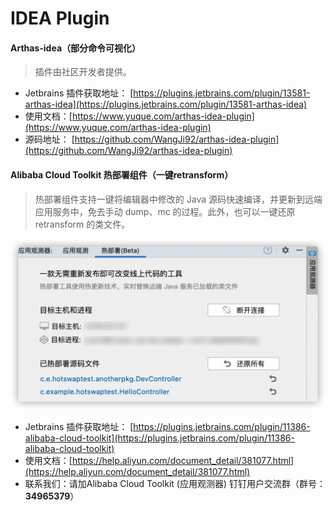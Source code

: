 IDEA Plugin
===
#### Arthas-idea（部分命令可视化）
> 插件由社区开发者提供。

* Jetbrains 插件获取地址： [https://plugins.jetbrains.com/plugin/13581-arthas-idea](https://plugins.jetbrains.com/plugin/13581-arthas-idea)
* 使用文档：[https://www.yuque.com/arthas-idea-plugin](https://www.yuque.com/arthas-idea-plugin)
* 源码地址： [https://github.com/WangJi92/arthas-idea-plugin](https://github.com/WangJi92/arthas-idea-plugin)

#### Alibaba Cloud Toolkit 热部署组件（一键retransform）
> 热部署组件支持一键将编辑器中修改的 Java 源码快速编译，并更新到远端应用服务中，免去手动 dump、mc 的过程。此外，也可以一键还原 retransform 的类文件。

![](_static/alibabacloud_hotreload.png)
* Jetbrains 插件获取地址： [https://plugins.jetbrains.com/plugin/11386-alibaba-cloud-toolkit](https://plugins.jetbrains.com/plugin/11386-alibaba-cloud-toolkit)
* 使用文档：[https://help.aliyun.com/document_detail/381077.html](https://help.aliyun.com/document_detail/381077.html)
* 联系我们：请加Alibaba Cloud Toolkit (应用观测器) 钉钉用户交流群（群号：**34965379**）


